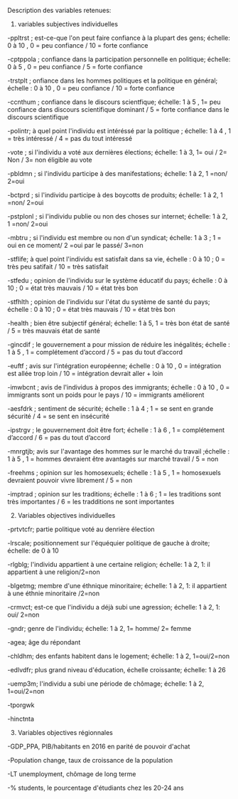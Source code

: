 
Description des variables retenues:


1. variables subjectives individuelles


-ppltrst ; est-ce-que l'on peut faire confiance à la plupart des gens; échelle: 0 à 10 , 0 = peu confiance / 10 = forte confiance

-cptppola ; confiance dans la participation personnelle en politique; échelle: 0 à 5 , 0 = peu confiance / 5 = forte confiance

-trstplt ; onfiance dans les hommes politiques et la politique en général; échelle : 0 à 10 , 0 = peu confiance / 10 = forte confiance

-ccnthum ; confiance dans le discours scientfique;  échelle: 1 à 5 , 1= peu confiance dans discours scientifique dominant / 5 = forte confiance dans le discours scientifique

-polintr; à quel point l'individu est intéréssé par la politique ; échelle: 1 à 4 , 1 = très intéressé / 4 = pas du tout intéressé

-vote ; si l'individu a voté aux dernières élections; échelle: 1 à 3,  1= oui / 2= Non / 3= non éligible au vote

-pbldmn ; si l'individu participe à des manifestations; échelle: 1 à 2, 1 =non/ 2=oui

-bctprd ; si l'individu participe à des boycotts de produits; échelle: 1 à 2, 1 =non/ 2=oui

-pstplonl ; si l'individu publie ou non des choses sur internet; échelle: 1 à 2, 1 =non/ 2=oui

-mbtru ; si l'individu est membre ou non d'un syndicat; échelle: 1 à 3 ; 1 = oui en ce moment/ 2 =oui par le passé/ 3=non 

-stflife; à quel point l'individu est satisfait dans sa vie, échelle : 0 à 10 ; 0 = très peu satifait / 10 = très satisfait

-stfedu ; opinion de l'individu sur le système éducatif du pays; échelle : 0 à 10 ; 0 = état très mauvais / 10 = état très bon

-stfhlth ; opinion de l'individu sur l'état du système de santé du pays; échelle : 0 à 10 ; 0 = état très mauvais / 10 = état très bon

-health ; bien être subjectif général; échelle: 1 à 5, 1 = très bon état de santé / 5 = très mauvais état de santé

-gincdif ; le gouvernement a pour mission de réduire les inégalités; échelle : 1 à 5 , 1 = complétement d’accord / 5 = pas du tout d’accord

-euftf ; avis sur l'intégration européenne; échelle : 0 à 10 , 0 = intégration est allée trop loin / 10 = intégration devrait aller + loin

-imwbcnt ; avis de l'individus à propos des immigrants; échelle : 0 à 10 , 0 = immigrants sont un poids pour le pays / 10 = immigrants améliorent

-aesfdrk ; sentiment de sécurité; échelle : 1 à 4 ; 1 = se sent en grande sécurité / 4 = se sent en insécurité

-ipstrgv ; le gouvernement doit être fort; échelle : 1 à 6 , 1 = complétement d’accord / 6 = pas du tout d’accord

-mnrgtjb; avis sur l'avantage des hommes sur le marché du travail ;échelle : 1 à 5 , 1 = hommes devraient être avantagés sur marché travail / 5 = non

-freehms ; opinion sur les homosexuels; échelle : 1 à 5 , 1 = homosexuels devraient pouvoir vivre librement / 5 = non

-imptrad ; opinion sur les traditions; échelle : 1 à 6 ; 1 = les traditions sont très importantes / 6 = les tradditions ne sont importantes



2. Variables objectives individuelles

-prtvtcfr; partie politique voté au denrière élection

-lrscale; positionnement sur l'équéquier politique de gauche à droite; échelle: de 0 à 10

-rlgblg; l'individu appartient à une certaine religion; échelle: 1 à 2, 1: il appartient à une religion/2=non

-blgetmg; membre d'une éthnique minoritaire;  échelle: 1 à 2, 1: il appartient à une éthnie minoritaire /2=non

-crmvct; est-ce que l'individu a déjà subi une agression; échelle: 1 à 2, 1: oui/ 2=non

-gndr; genre de l'individu; échelle: 1 à 2, 1= homme/ 2= femme

-agea; âge du répondant

-chldhm; des enfants habitent dans le logement;  échelle: 1 à 2, 1=oui/2=non

-edlvdfr; plus grand niveau d'éducation, échelle croissante; échelle: 1 à 26

-uemp3m; l'individu a subi une période de chômage; échelle: 1 à 2, 1=oui/2=non

-tporgwk

-hinctnta

3. Variables objectives régionnales


-GDP_PPA, PIB/habitants en 2016 en parité de pouvoir d'achat

-Population change, taux de croissance de la population

-LT unemployment, chômage de long terme

-% students, le pourcentage d'étudiants chez les 20-24 ans
